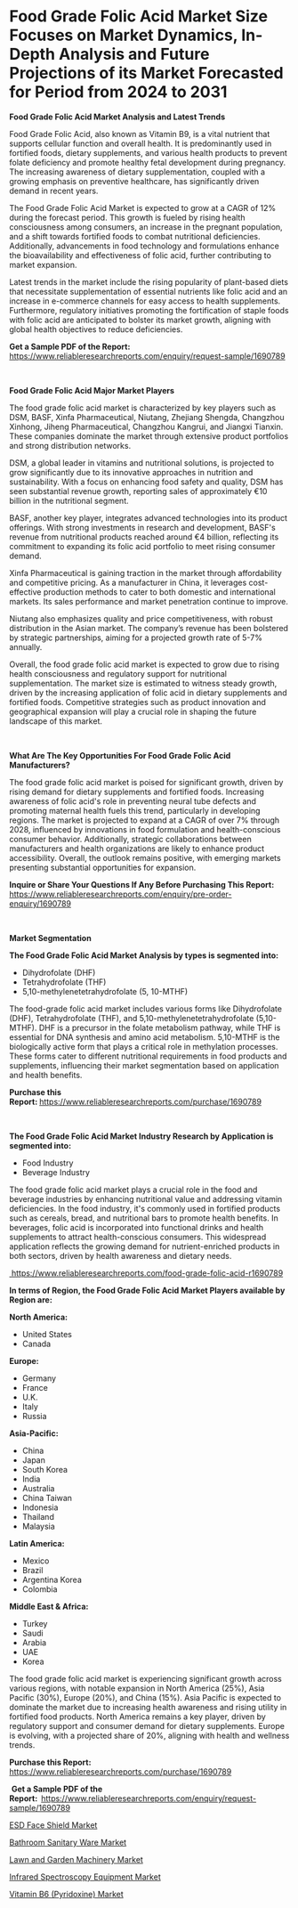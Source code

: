 <p><h1>Food Grade Folic Acid Market Size Focuses on Market Dynamics, In-Depth Analysis and Future Projections of its Market Forecasted for Period from 2024 to 2031</h1></p><p><strong>Food Grade Folic Acid Market Analysis and Latest Trends</strong></p>
<p><p>Food Grade Folic Acid, also known as Vitamin B9, is a vital nutrient that supports cellular function and overall health. It is predominantly used in fortified foods, dietary supplements, and various health products to prevent folate deficiency and promote healthy fetal development during pregnancy. The increasing awareness of dietary supplementation, coupled with a growing emphasis on preventive healthcare, has significantly driven demand in recent years.</p><p>The Food Grade Folic Acid Market is expected to grow at a CAGR of 12% during the forecast period. This growth is fueled by rising health consciousness among consumers, an increase in the pregnant population, and a shift towards fortified foods to combat nutritional deficiencies. Additionally, advancements in food technology and formulations enhance the bioavailability and effectiveness of folic acid, further contributing to market expansion.</p><p>Latest trends in the market include the rising popularity of plant-based diets that necessitate supplementation of essential nutrients like folic acid and an increase in e-commerce channels for easy access to health supplements. Furthermore, regulatory initiatives promoting the fortification of staple foods with folic acid are anticipated to bolster its market growth, aligning with global health objectives to reduce deficiencies.</p></p>
<p><strong>Get a Sample PDF of the Report:&nbsp;</strong> <a href="https://www.reliableresearchreports.com/enquiry/request-sample/1690789?utm_campaign=13&utm_medium=2&utm_source=Github&utm_content=ia&utm_term=17102024&utm_id=food-grade-folic-acid">https://www.reliableresearchreports.com/enquiry/request-sample/1690789</a></p>
<p>&nbsp;</p>
<p><strong>Food Grade Folic Acid Major Market Players</strong></p>
<p><p>The food grade folic acid market is characterized by key players such as DSM, BASF, Xinfa Pharmaceutical, Niutang, Zhejiang Shengda, Changzhou Xinhong, Jiheng Pharmaceutical, Changzhou Kangrui, and Jiangxi Tianxin. These companies dominate the market through extensive product portfolios and strong distribution networks.</p><p>DSM, a global leader in vitamins and nutritional solutions, is projected to grow significantly due to its innovative approaches in nutrition and sustainability. With a focus on enhancing food safety and quality, DSM has seen substantial revenue growth, reporting sales of approximately €10 billion in the nutritional segment.</p><p>BASF, another key player, integrates advanced technologies into its product offerings. With strong investments in research and development, BASF's revenue from nutritional products reached around €4 billion, reflecting its commitment to expanding its folic acid portfolio to meet rising consumer demand.</p><p>Xinfa Pharmaceutical is gaining traction in the market through affordability and competitive pricing. As a manufacturer in China, it leverages cost-effective production methods to cater to both domestic and international markets. Its sales performance and market penetration continue to improve.</p><p>Niutang also emphasizes quality and price competitiveness, with robust distribution in the Asian market. The company’s revenue has been bolstered by strategic partnerships, aiming for a projected growth rate of 5-7% annually.</p><p>Overall, the food grade folic acid market is expected to grow due to rising health consciousness and regulatory support for nutritional supplementation. The market size is estimated to witness steady growth, driven by the increasing application of folic acid in dietary supplements and fortified foods. Competitive strategies such as product innovation and geographical expansion will play a crucial role in shaping the future landscape of this market.</p></p>
<p>&nbsp;</p>
<p><strong>What Are The Key Opportunities For Food Grade Folic Acid Manufacturers?</strong></p>
<p><p>The food grade folic acid market is poised for significant growth, driven by rising demand for dietary supplements and fortified foods. Increasing awareness of folic acid's role in preventing neural tube defects and promoting maternal health fuels this trend, particularly in developing regions. The market is projected to expand at a CAGR of over 7% through 2028, influenced by innovations in food formulation and health-conscious consumer behavior. Additionally, strategic collaborations between manufacturers and health organizations are likely to enhance product accessibility. Overall, the outlook remains positive, with emerging markets presenting substantial opportunities for expansion.</p></p>
<p><strong>Inquire or Share Your Questions If Any Before Purchasing This Report:</strong> <a href="https://www.reliableresearchreports.com/enquiry/pre-order-enquiry/1690789?utm_campaign=13&utm_medium=2&utm_source=Github&utm_content=ia&utm_term=17102024&utm_id=food-grade-folic-acid">https://www.reliableresearchreports.com/enquiry/pre-order-enquiry/1690789</a></p>
<p>&nbsp;</p>
<p><strong>Market Segmentation</strong></p>
<p><strong>The Food Grade Folic Acid Market Analysis by types is segmented into:</strong></p>
<p><ul><li>Dihydrofolate (DHF)</li><li>Tetrahydrofolate (THF)</li><li>5,10-methylenetetrahydrofolate (5, 10-MTHF)</li></ul></p>
<p><p>The food-grade folic acid market includes various forms like Dihydrofolate (DHF), Tetrahydrofolate (THF), and 5,10-methylenetetrahydrofolate (5,10-MTHF). DHF is a precursor in the folate metabolism pathway, while THF is essential for DNA synthesis and amino acid metabolism. 5,10-MTHF is the biologically active form that plays a critical role in methylation processes. These forms cater to different nutritional requirements in food products and supplements, influencing their market segmentation based on application and health benefits.</p></p>
<p><strong>Purchase this Report:&nbsp;</strong><a href="https://www.reliableresearchreports.com/purchase/1690789?utm_campaign=13&utm_medium=2&utm_source=Github&utm_content=ia&utm_term=17102024&utm_id=food-grade-folic-acid">https://www.reliableresearchreports.com/purchase/1690789</a></p>
<p>&nbsp;</p>
<p><strong>The Food Grade Folic Acid Market Industry Research by Application is segmented into:</strong></p>
<p><ul><li>Food Industry</li><li>Beverage Industry</li></ul></p>
<p><p>The food grade folic acid market plays a crucial role in the food and beverage industries by enhancing nutritional value and addressing vitamin deficiencies. In the food industry, it's commonly used in fortified products such as cereals, bread, and nutritional bars to promote health benefits. In beverages, folic acid is incorporated into functional drinks and health supplements to attract health-conscious consumers. This widespread application reflects the growing demand for nutrient-enriched products in both sectors, driven by health awareness and dietary needs.</p></p>
<p><a href="https://www.reliableresearchreports.com/food-grade-folic-acid-r1690789?utm_campaign=13&utm_medium=2&utm_source=Github&utm_content=ia&utm_term=17102024&utm_id=food-grade-folic-acid">&nbsp;https://www.reliableresearchreports.com/food-grade-folic-acid-r1690789</a></p>
<p><strong>In terms of Region, the Food Grade Folic Acid Market Players available by Region are:</strong></p>
<p>
    <p> <strong> North America: </strong>
        <ul>
            <li>United States</li>
            <li>Canada</li>
        </ul>
        </p> 
    <p> <strong> Europe: </strong>
        <ul>
            <li>Germany</li>
            <li>France</li>
            <li>U.K.</li>
            <li>Italy</li>
            <li>Russia</li>
        </ul>
        </p> 
    <p> <strong> Asia-Pacific: </strong>
        <ul>
            <li>China</li>
            <li>Japan</li>
            <li>South Korea</li>
            <li>India</li>
            <li>Australia</li>
            <li>China Taiwan</li>
            <li>Indonesia</li>
            <li>Thailand</li>
            <li>Malaysia</li>
        </ul>
        </p> 
    <p> <strong> Latin America: </strong>
        <ul>
            <li>Mexico</li>
            <li>Brazil</li>
            <li>Argentina Korea</li>
            <li>Colombia</li>
        </ul>
        </p> 
    <p> <strong> Middle East & Africa: </strong>
        <ul>
            <li>Turkey</li>
            <li>Saudi</li>
            <li>Arabia</li>
            <li>UAE</li>
            <li>Korea</li>
        </ul>
    </p>
    </p>
<p><p>The food grade folic acid market is experiencing significant growth across various regions, with notable expansion in North America (25%), Asia Pacific (30%), Europe (20%), and China (15%). Asia Pacific is expected to dominate the market due to increasing health awareness and rising utility in fortified food products. North America remains a key player, driven by regulatory support and consumer demand for dietary supplements. Europe is evolving, with a projected share of 20%, aligning with health and wellness trends.</p></p>
<p><strong>Purchase this Report: </strong><a href="https://www.reliableresearchreports.com/purchase/1690789?utm_campaign=13&utm_medium=2&utm_source=Github&utm_content=ia&utm_term=17102024&utm_id=food-grade-folic-acid">https://www.reliableresearchreports.com/purchase/1690789</a></p>
<p>&nbsp;<strong>Get a Sample PDF of the Report:&nbsp;&nbsp;</strong><a href="https://www.reliableresearchreports.com/enquiry/request-sample/1690789?utm_campaign=13&utm_medium=2&utm_source=Github&utm_content=ia&utm_term=17102024&utm_id=food-grade-folic-acid">https://www.reliableresearchreports.com/enquiry/request-sample/1690789</a></p>
<p><strong></strong></p>
<p><p><a href="https://www.linkedin.com/pulse/esd-face-shield-industry-forecast-market-shifts-strategic-pdzye?utm_campaign=13&utm_medium=2&utm_source=Github&utm_content=ia&utm_term=17102024&utm_id=food-grade-folic-acid">ESD Face Shield Market</a></p><p><a href="https://www.linkedin.com/pulse/exploring-bathroom-sanitary-ware-market-dynamics-global-fbkre?utm_campaign=13&utm_medium=2&utm_source=Github&utm_content=ia&utm_term=17102024&utm_id=food-grade-folic-acid">Bathroom Sanitary Ware Market</a></p><p><a href="https://issuu.com/reportprime-2/docs/lawn-and-garden-machinery-market-si_a3543b7c294857?utm_campaign=13&utm_medium=2&utm_source=Github&utm_content=ia&utm_term=17102024&utm_id=food-grade-folic-acid">Lawn and Garden Machinery Market</a></p><p><a href="https://issuu.com/reportprime-2/docs/infrared-spectroscopy-equipment-mar_d7becfdc96163c?utm_campaign=13&utm_medium=2&utm_source=Github&utm_content=ia&utm_term=17102024&utm_id=food-grade-folic-acid">Infrared Spectroscopy Equipment Market</a></p><p><a href="https://github.com/GenaGaines34/Market-Research-Report-List-1/blob/main/vitamin-b6-pyridoxine-market.md?utm_campaign=13&utm_medium=2&utm_source=Github&utm_content=ia&utm_term=17102024&utm_id=food-grade-folic-acid">Vitamin B6 (Pyridoxine) Market</a></p></p>